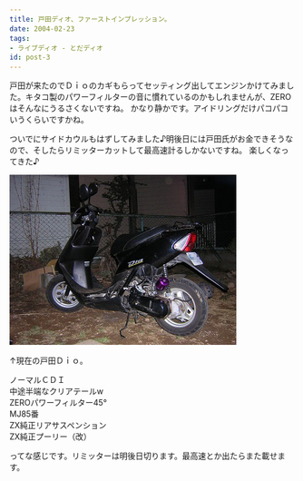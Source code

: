 ```yaml
---
title: 戸田ディオ、ファーストインプレッション。
date: 2004-02-23
tags:
- ライブディオ - とだディオ
id: post-3
---
```



<p class="sentence">戸田が来たのでＤｉｏのカギもらってセッティング出してエンジンかけてみました。キタコ製のパワーフィルターの音に慣れているのかもしれませんが、ZEROはそんなにうるさくないですね。 かなり静かです。アイドリングだけパコパコいうくらいですかね。</p>
<p class="sentence spacing10">ついでにサイドカウルもはずしてみました♪明後日には戸田氏がお金できそうなので、そしたらリミッターカットして最高速計るしかないですね。
楽しくなってきた♪</p>
<div class="center spacing"><img class="img-fluid" src="/photo/diary/2004.02.23_dio1.jpg" alt=""></div>
<p class="sentence">↑現在の戸田Ｄｉｏ。</p>
<p class="sentence">ノーマルＣＤＩ<br>
中途半端なクリアテールw<br>
ZEROパワーフィルター45°<br>
MJ85番<br>
ZX純正リアサスペンション<br>
ZX純正プーリー（改）</p>
<p class="sentence">ってな感じです。リミッターは明後日切ります。最高速とか出たらまた載せます。</p>
